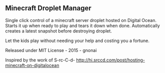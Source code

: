 Minecraft Droplet Manager
-------------------------

Single click control of a minecraft server droplet
hosted on Digital Ocean. Starts it up when ready to play
and tears it down when done. Automatically creates a latest
snapshot before destroying droplet.

Let the kids play without needing your help and costing you a fortune.

Released under MIT License - 2015 - gnonai

Inspired by the work of S-rc-C-d-
http://hi.srccd.com/post/hosting-minecraft-on-digitalocean
